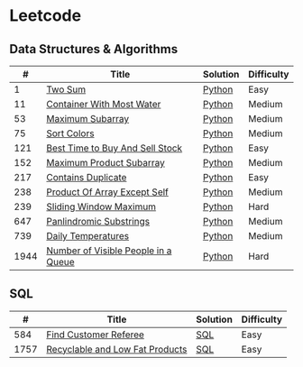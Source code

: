 # Leetcode

## Data Structures & Algorithms

| # | Title | Solution | Difficulty |
|---| ----- | -------- | ---------- |
|1|[Two Sum](https://leetcode.com/problems/two-sum/description/) | [Python](./algorithms/twoSum/twoSum.py) |Easy|
|11|[Container With Most Water](https://leetcode.com/problems/container-with-most-water/description/) | [Python](./algorithms/containerWithMostWater/containerWithMostWater.py) |Medium|
|53|[Maximum Subarray](https://leetcode.com/problems/maximum-subarray/) | [Python](./algorithms/maximumSubArray/maximumSubArray.py)|Medium|
|75|[Sort Colors](https://leetcode.com/problems/sort-colors/) | [Python](./algorithms/sortColors/sortColors-Dutch.py) |Medium|
|121|[Best Time to Buy And Sell Stock](https://leetcode.com/problems/best-time-to-buy-and-sell-stock/) | [Python](./algorithms/bestTimeToBuyAndSellStock/bestTimetoBuyAndSellStock.py) |Easy|
|152|[Maximum Product Subarray](https://leetcode.com/problems/maximum-product-subarray/description/) | [Python](./algorithms/maximumProductSubarray/maximumProductSubarray.py) |Medium|
|217|[Contains Duplicate](https://leetcode.com/problems/contains-duplicate/description/) | [Python](./algorithms/containsDuplicate/containsDuplicate.py) |Easy|
|238|[Product Of Array Except Self](https://leetcode.com/problems/product-of-array-except-self/) | [Python](./algorithms/productOfArrayExceptSelf/productOfArrayExceptSelf.py) |Medium|
|239|[Sliding Window Maximum](https://leetcode.com/problems/sliding-window-maximum/description/) | [Python](./algorithms/slidingWindowMaximum/slidingWindowMaximum.py) |Hard|
|647|[Panlindromic Substrings](https://leetcode.com/problems/palindromic-substrings/description/) | [Python](./algorithms/panlindromicSubstring/panlindromicSubstring.py) |Medium|
|739|[Daily Temperatures](https://leetcode.com/problems/daily-temperatures/description/) | [Python](./algorithms/dailyTemperatures/dailyTemperatures.py) |Medium|
|1944|[Number of Visible People in a Queue](https://leetcode.com/problems/number-of-visible-people-in-a-queue/description/) | [Python](./algorithms/numberOfVisiblePeopleInAQueue/numberOfVisiblePeopleInAQueue.py) |Hard|

## SQL
| # | Title | Solution | Difficulty |
|---| ----- | -------- | ---------- |
|584|[Find Customer Referee](https://leetcode.com/problems/find-customer-referee/description/?envType=study-plan-v2&envId=top-sql-50) | [SQL](./SQL/SQL-50/select/sql584.sql) |Easy|
|1757|[Recyclable and Low Fat Products](https://leetcode.com/problems/recyclable-and-low-fat-products/description/?envType=study-plan-v2&envId=top-sql-50) | [SQL](./SQL/SQL-50/select/sql1757.sql) |Easy|
